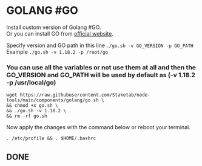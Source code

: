 # GOLANG #GO
Install custom version of Golang #GO.  
Or you can install GO from [official website](https://golang.org/doc/install).  

Specify version and GO path in this line `./go.sh -v GO_VERSION -p GO_PATH`  
Example `./go.sh -v 1.18.2 -p /root/go`  

### You can use all the variables or not use them at all and then the GO_VERSION and GO_PATH will be used by default as (-v 1.18.2 -p /usr/local/go)  

```
wget https://raw.githubusercontent.com/Staketab/node-tools/main/components/golang/go.sh \
&& chmod +x go.sh \
&& ./go.sh -v 1.18.2 \
&& rm -rf go.sh
```
Now apply the changes with the command below or reboot your terminal.  
```
. /etc/profile && . $HOME/.bashrc
```
## DONE
